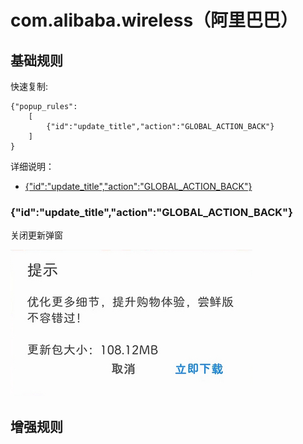 # com.alibaba.wireless（阿里巴巴）

## 基础规则

快速复制:
```
{"popup_rules":
    [
        {"id":"update_title","action":"GLOBAL_ACTION_BACK"}
    ]
}
```
详细说明：
- [{"id":"update_title","action":"GLOBAL_ACTION_BACK"}](#idupdate_titleactionglobal_action_back)

### {"id":"update_title","action":"GLOBAL_ACTION_BACK"}
关闭更新弹窗

![](./assets/update_title.jpg)

## 增强规则
